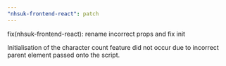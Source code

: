 ```yaml
---
"nhsuk-frontend-react": patch
---
```


fix(nhsuk-frontend-react): rename incorrect props and fix init

Initialisation of the character count feature did not occur due to incorrect parent element passed onto the script.
